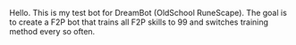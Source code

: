 Hello. This is my test bot for DreamBot (OldSchool RuneScape).
The goal is to create a F2P bot that trains all F2P skills to 99 and switches training method every so often.

